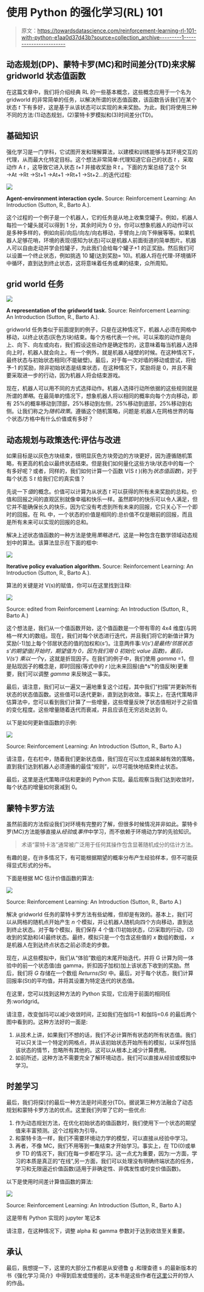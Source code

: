 # 使用 Python 的强化学习(RL) 101

> 原文：<https://towardsdatascience.com/reinforcement-learning-rl-101-with-python-e1aa0d37d43b?source=collection_archive---------1----------------------->

## 动态规划(DP)、蒙特卡罗(MC)和时间差分(TD)来求解 gridworld 状态值函数

在这篇文章中，我们将介绍经典 RL 的一些基本概念，这些概念应用于一个名为 gridworld 的非常简单的任务，以解决所谓的状态值函数，该函数告诉我们在某个状态 *t* 下有多好，这是基于从该状态可以实现的未来奖励。为此，我们将使用三种不同的方法:(1)动态规划，(2)蒙特卡罗模拟和(3)时间差分(TD)。

## 基础知识

强化学习是一门学科，它试图开发和理解算法，以建模和训练能够与其环境交互的代理，从而最大化特定目标。这个想法非常简单:代理知道它自己的状态 *t* ，采取动作 A *t* ，这导致它进入状态 *t+1* 并接收奖励 R *t* 。下面的方案总结了这个 St →At →Rt →St+1 →At+1 →Rt+1 →St+2…的迭代过程:

![](img/090b1c1ccda61a327780af109475732f.png)

**Agent-environment interaction cycle.** Source: Reinforcement Learning: An Introduction (Sutton, R., Barto A.).

这个过程的一个例子是一个机器人，它的任务是从地上收集空罐子。例如，机器人每捡一个罐头就可以得到 1 分，其余时间为 0 分。你可以想象机器人的动作可以是多种多样的，例如向前/向后/向左/向右移动，手臂向上/向下伸展等等。如果机器人足够花哨，环境的表现(感知为状态)可以是机器人前面街道的简单图片。机器人可以自由走动并学会捡罐子，为此我们会给每个罐子+1 的正奖励。然后我们可以设置一个终止状态，例如挑选 10 罐(达到奖励= 10)。机器人将在代理-环境循环中循环，直到达到终止状态，这将意味着任务或*集*的结束，众所周知。

## **grid world 任务**

![](img/133cf6729be1365e12d009d3169e4956.png)

**A representation of the gridworld task.** Source: Reinforcement Learning: An Introduction (Sutton, R., Barto A.).

gridworld 任务类似于前面提到的例子，只是在这种情况下，机器人必须在网格中移动，以终止状态(灰色方块)结束。每个方格代表一个州。可以采取的动作是向上、向下、向左或向右，我们假设这些动作是确定性的，这意味着每当机器人选择向上时，机器人就会向上。有一个例外，就是机器人碰壁的时候。在这种情况下，最终状态与初始状态相同(不能破壁)。最后，对于每一次对墙的移动或尝试，将给予-1 的奖励，除非初始状态是结束状态，在这种情况下，奖励将是 0，并且不需要采取进一步的行动，因为机器人将会结束游戏。

现在，机器人可以用不同的方式选择动作。机器人选择行动所依据的这些规则就是所谓的*策略*。在最简单的情况下，想象机器人将以相同的概率向每个方向移动，即有 25%的概率移动到顶部，25%移动到左侧，25%移动到底部，25%移动到右侧。让我们称之为*随机政策*。遵循这个随机策略，问题是:机器人在网格世界的每个状态/方格中有什么价值或有多好？

## **动态规划与政策迭代:评估与改进**

如果目标是以灰色方块结束，很明显灰色方块旁边的方块更好，因为遵循随机策略，有更高的机会以最终状态结束。但是我们如何量化这些方块/状态中的每一个有多好呢？或者，同样的，我们如何计算一个函数 V(S *t* )(称为*状态值函数*)，对于每个状态 S *t* 给我们它的真实值？

先说一下*值*的概念。价值可以计算为从状态 *t* 可以获得的所有未来奖励的总和。价值和回报之间的直观区别就像幸福和快乐一样。虽然即时的快乐可以令人满足，但它并不能确保长久的快乐，因为它没有考虑到所有未来的回报，它只关心下一个即时的回报。在 RL 中，一个状态的价值是相同的:总价值不仅是眼前的回报，而且是所有未来可以实现的回报的总和。

解决上述状态值函数的一种方法是使用*策略迭代*，这是一种包含在数学领域动态规划中的算法。该算法显示在下面的框中:

![](img/76ee4c01605bec25ebf855122783efb4.png)

**Iterative policy evaluation algorithm.** Source: Reinforcement Learning: An Introduction (Sutton, R., Barto A.).

算法的关键是对 V(s)的赋值，你可以在这里找到注释:

![](img/ed2a3cfee75a6ccd29c74509d97e445f.png)

Source: edited from Reinforcement Learning: An Introduction (Sutton, R., Barto A.)

这个想法是，我们从一个值函数开始，这个值函数是一个带有零的 4x4 维度(与网格一样大)的数组。现在，我们对每个状态进行迭代，并且我们将它的新值计算为奖励(-1)加上每个邻居状态的值的加权和(*s’*)。注意两件事:*V(s’)*是最终/邻居状态 s’的期望值(开始时，期望值为 0，因为我们用 0 初始化 value 函数)。最后， *V(s')* 乘以一个*γ*，这就是折现因子。在我们的例子中，我们使用 *gamma* =1，但是贴现因子的概念是，即时回报(等式中的 *r* )比未来回报(由*s’*的值反映)更重要，我们可以调整 *gamma* 来反映这一事实。

最后，请注意，我们可以一遍又一遍地重复这个过程，其中我们“扫描”并更新所有状态的状态值函数。这些值可以迭代更新，直到达到收敛。事实上，在迭代策略评估算法中，您可以看到我们计算了一些增量，这些增量反映了状态值相对于之前值的变化程度。这些增量随着迭代而衰减，并且应该在无穷远处达到 0。

以下是如何更新值函数的示例:

![](img/043bd44d7f427525d3e88416fc6f3d8e.png)

Source: Reinforcement Learning: An Introduction (Sutton, R., Barto A.)

请注意，在右栏中，随着我们更新状态值，我们现在可以生成越来越有效的策略，直到我们达到机器人必须遵循的最佳“规则”，以尽可能快地结束终止状态。

最后，这里是迭代策略评估和更新的 Python 实现。最后观察当我们达到收敛时，每个状态的增量如何衰减到 0。

## **蒙特卡罗方法**

虽然前面的方法假设我们对环境有完整的了解，但很多时候情况并非如此。蒙特卡罗(MC)方法能够直接从*经验*或*事件*中学习，而不依赖于环境动力学的先验知识。

> 术语“蒙特卡洛”通常被广泛用于任何其操作包含显著随机成分的估计方法。

有趣的是，在许多情况下，有可能根据期望的概率分布产生经验样本，但不可能获得显式形式的分布。

下面是根据 MC 估计价值函数的算法:

![](img/d26ebbb1a7e5e5c3131d2d66f4304501.png)

Source: Reinforcement Learning: An Introduction (Sutton, R., Barto A.)

解决 gridworld 任务的蒙特卡罗方法有些幼稚，但却是有效的。基本上，我们可以从网格的随机点开始产生 *n* 个模拟，并让机器人随机向四个方向移动，直到达到终止状态。对于每个模拟，我们保存 4 个值:(1)初始状态，(2)采取的行动，(3)收到的奖励和(4)最终状态。最终，模拟只是一个包含这些值的 *x* 数组的数组， *x* 是机器人在到达终点状态之前必须走的步数。

现在，从这些模拟中，我们从“体验”数组的末尾开始迭代，并将 G 计算为同一体验中的前一个状态值(由 gamma，折扣因子加权)加上该状态下收到的奖励。然后，我们将 *G* 存储在一个数组 *Returns(St)* 中。最后，对于每个状态，我们计算回报率(St)的平均值，并将其设置为特定迭代的状态值。

在这里，您可以找到这种方法的 Python 实现，它应用于前面的相同任务:worldgrid。

请注意，改变伽玛可以减少收敛时间，正如我们在伽玛=1 和伽玛=0.6 的最后两个图中看到的。这种方法好的一面是:

1.  从技术上讲，如果我们不想的话，我们不必计算所有状态的所有状态值。我们可以只关注一个特定的网格点，并从该初始状态开始所有的模拟，以采样包括该状态的情节，忽略所有其他的。这可以从根本上减少计算费用。
2.  如前所述，这种方法不需要完全了解环境动态，我们可以直接从经验或模拟中学习。

## 时差学习

最后，我们将探讨的最后一种方法是时间差分(TD)。据说第三种方法融合了动态规划和蒙特卡罗方法的优点。这里我们列举了它的一些优点:

1.  作为动态规划方法，在优化初始状态的值函数时，我们使用下一个状态的期望值来丰富预测。这个过程称为引导。
2.  和蒙特卡洛一样，我们不需要环境动力学的模型，可以直接从经验中学习。
3.  再者，不像 MC，我们不用等到一集结束才开始学习。事实上，在 TD(0)或单步 TD 的情况下，我们在每一步都在学习。这一点尤为重要，因为:一方面，学习的本质是真正的“在线”,另一方面，我们可以处理没有明确终端状态的任务，学习和无限逼近价值函数(适用于非确定性、非偶发性或时变价值函数)。

以下是使用时间差计算值函数的算法:

![](img/50d6e410b93cbeff26a7acbc417ccd7d.png)

Source: Reinforcement Learning: An Introduction (Sutton, R., Barto A.)

这是带有 Python 实现的 jupyter 笔记本

请注意，在这种情况下，调整 alpha 和 gamma 参数对于达到收敛至关重要。

## 承认

最后，我想提一下，这里的大部分工作都是从安德鲁 g .和理查德 s .的最新版本的书《强化学习:简介》中得到启发或借鉴的，这本书是这些作者在[这里](https://drive.google.com/file/d/1opPSz5AZ_kVa1uWOdOiveNiBFiEOHjkG/view)公开的惊人的作品。
